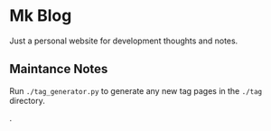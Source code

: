 # Mk Blog

Just a personal website for development thoughts and notes.


## Maintance Notes

Run `./tag_generator.py` to generate any new tag pages in the `./tag` directory.

.
